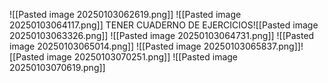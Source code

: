 ![[Pasted image 20250103062619.png]]
![[Pasted image 20250103064117.png]]
TENER CUADERNO DE EJERCICIOS![[Pasted image 20250103063326.png]]
![[Pasted image 20250103064731.png]]
![[Pasted image 20250103065014.png]]
![[Pasted image 20250103065837.png]]![[Pasted image 20250103070251.png]]
![[Pasted image 20250103070619.png]]